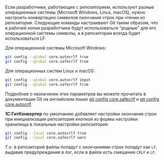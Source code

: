 Если разработчики, работающие с репозиторием, используют разные операционные системы (Microsoft Windows, Linux, macOS), нужно настроить конвертацию символов окончания строк при чтении из репозитория. Следующие команды настраивают Git таким образом, что в рабочей копии разработчика будут использоваться "родные" для его операционной системы символы, а в репозитории всегда будет использоваться LF.

Для операционной системы Microsoft Windows:

```bash
git config --global core.autocrlf true
git config --global core.safecrlf true
```

Для операционных систем Linux и macOS:

```bash
git config --global core.autocrlf input
git config --global core.safecrlf true
```

Подробнее о назначении этих параметров вы можете прочитать в документации Git на английском языке [git config core.safecrlf](http://git-scm.com/docs/git-config#git-config-coresafecrlf) и [git config core.autocrlf](http://git-scm.com/docs/git-config#git-config-coreautocrlf).

**1С:ГитКонвертер** по умолчанию добавляет настройки окончания строк при инициализации репозитория кнопкой из формы настройки хранилища в локальные настройки репозитория:

```bash
git config --local core.autocrlf true
git config --local core.safecrlf warn
```

Т.о. в репозиторий файлы попадут с окончаниями строк попадут как `LF`, выдавая предупреждения в лог, если в файле есть смешение `CRLF` и `LF`.
